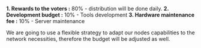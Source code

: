 **1. Rewards to the voters :** 80% - distribution will be done daily.
**2. Development budget :** 10% - Tools development
**3. Hardware maintenance fee :** 10% - Server maintenance

We are going to use a flexible strategy to adapt our nodes capabilities to the network necessities, therefore the budget will be adjusted as well.
